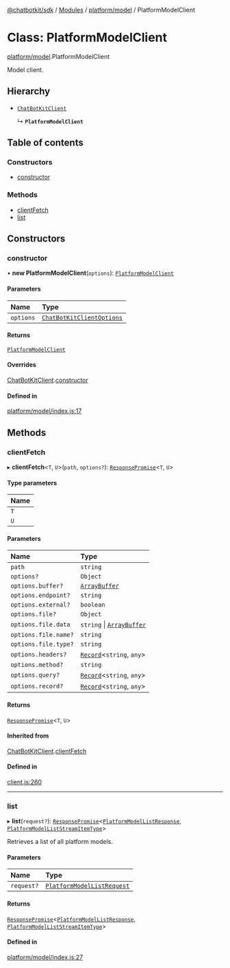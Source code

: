 [@chatbotkit/sdk](../README.md) / [Modules](../modules.md) / [platform/model](../modules/platform_model.md) / PlatformModelClient

# Class: PlatformModelClient

[platform/model](../modules/platform_model.md).PlatformModelClient

Model client.

## Hierarchy

- [`ChatBotKitClient`](client.ChatBotKitClient.md)

  ↳ **`PlatformModelClient`**

## Table of contents

### Constructors

- [constructor](platform_model.PlatformModelClient.md#constructor)

### Methods

- [clientFetch](platform_model.PlatformModelClient.md#clientfetch)
- [list](platform_model.PlatformModelClient.md#list)

## Constructors

### constructor

• **new PlatformModelClient**(`options`): [`PlatformModelClient`](platform_model.PlatformModelClient.md)

#### Parameters

| Name | Type |
| :------ | :------ |
| `options` | [`ChatBotKitClientOptions`](../interfaces/client.ChatBotKitClientOptions.md) |

#### Returns

[`PlatformModelClient`](platform_model.PlatformModelClient.md)

#### Overrides

[ChatBotKitClient](client.ChatBotKitClient.md).[constructor](client.ChatBotKitClient.md#constructor)

#### Defined in

[platform/model/index.js:17](https://github.com/chatbotkit/node-sdk/blob/main/packages/sdk/src/platform/model/index.js#L17)

## Methods

### clientFetch

▸ **clientFetch**\<`T`, `U`\>(`path`, `options?`): [`ResponsePromise`](client.ResponsePromise.md)\<`T`, `U`\>

#### Type parameters

| Name |
| :------ |
| `T` |
| `U` |

#### Parameters

| Name | Type |
| :------ | :------ |
| `path` | `string` |
| `options?` | `Object` |
| `options.buffer?` | [`ArrayBuffer`]( https://developer.mozilla.org/docs/Web/JavaScript/Reference/Global_Objects/ArrayBuffer ) |
| `options.endpoint?` | `string` |
| `options.external?` | `boolean` |
| `options.file?` | `Object` |
| `options.file.data` | `string` \| [`ArrayBuffer`]( https://developer.mozilla.org/docs/Web/JavaScript/Reference/Global_Objects/ArrayBuffer ) |
| `options.file.name?` | `string` |
| `options.file.type?` | `string` |
| `options.headers?` | [`Record`]( https://www.typescriptlang.org/docs/handbook/utility-types.html#recordkeys-type )\<`string`, `any`\> |
| `options.method?` | `string` |
| `options.query?` | [`Record`]( https://www.typescriptlang.org/docs/handbook/utility-types.html#recordkeys-type )\<`string`, `any`\> |
| `options.record?` | [`Record`]( https://www.typescriptlang.org/docs/handbook/utility-types.html#recordkeys-type )\<`string`, `any`\> |

#### Returns

[`ResponsePromise`](client.ResponsePromise.md)\<`T`, `U`\>

#### Inherited from

[ChatBotKitClient](client.ChatBotKitClient.md).[clientFetch](client.ChatBotKitClient.md#clientfetch)

#### Defined in

[client.js:260](https://github.com/chatbotkit/node-sdk/blob/main/packages/sdk/src/client.js#L260)

___

### list

▸ **list**(`request?`): [`ResponsePromise`](client.ResponsePromise.md)\<[`PlatformModelListResponse`](../modules/platform_model_v1.md#platformmodellistresponse), [`PlatformModelListStreamItemType`](../modules/platform_model_v1.md#platformmodelliststreamitemtype)\>

Retrieves a list of all platform models.

#### Parameters

| Name | Type |
| :------ | :------ |
| `request?` | [`PlatformModelListRequest`](../modules/platform_model_v1.md#platformmodellistrequest) |

#### Returns

[`ResponsePromise`](client.ResponsePromise.md)\<[`PlatformModelListResponse`](../modules/platform_model_v1.md#platformmodellistresponse), [`PlatformModelListStreamItemType`](../modules/platform_model_v1.md#platformmodelliststreamitemtype)\>

#### Defined in

[platform/model/index.js:27](https://github.com/chatbotkit/node-sdk/blob/main/packages/sdk/src/platform/model/index.js#L27)
